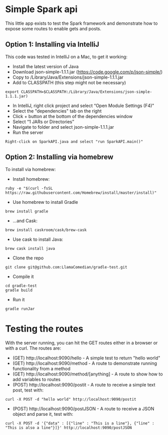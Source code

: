# Simple Spark api
This little app exists to test the Spark framework and demonstrate how to expose some routes to enable gets and
posts.

## Option 1: Installing via IntelliJ
This code was tested in IntelliJ on a Mac, to get it working:

- Install the latest version of Java
- Download json-simple-1.1.1.jar (https://code.google.com/p/json-simple/)
- Copy to /Library/Java/Extensions/json-simple-1.1.1.jar
- Add to CLASSPATH (this step might not be necessary)
```
export CLASSPATH=$CLASSPATH:/Library/Java/Extensions/json-simple-1.1.1.jar)
```
- In IntelliJ, right click project and select “Open Module Settings (F4)"
- Select the "dependencies" tab on the right
- Click + button at the bottom of the dependencies window
- Select “1 JARs or Directories”
- Navigate to folder and select json-simple-1.1.1.jar
- Run the server
```
Right-click on SparkAPI.java and select "run SparkAPI.main()"
```

## Option 2: Installing via homebrew
To install via homebrew:

- Install homebrew:
```
ruby -e "$(curl -fsSL https://raw.githubusercontent.com/Homebrew/install/master/install)"
```
- Use homebrew to install Gradle
```
brew install gradle
```
- ...and Cask:
```
brew install caskroom/cask/brew-cask
```
- Use cask to install Java:
```
brew cask install java
```
- Clone the repo
```
git clone git@github.com:LlamaComedian/gradle-test.git
```
- Compile it
```
cd gradle-test
gradle build
```
- Run it
```
gradle runJar
```

# Testing the routes
With the server running, you can hit the GET routes either in a browser or with a curl. The routes are:

- (GET) http://localhost:9090/hello - A simple test to return "hello world"
- (GET) http://localhost:9090/method - A route to demonstrate running functionality from a method
- (GET) http://localhost:9090/method/[anything] - A route to show how to add variables to routes
- (POST) http://localhost:9090/postit - A route to receive a simple text post, test with:
```
curl -X POST -d "hello world" http://localhost:9090/postit
```
- (POST) http://localhost:9090/postJSON - A route to receive a JSON object and parse it, test with:
```
curl -X POST -d '{"data" : [{"line" : "This is a line"}, {"line" : "This is also a line"}]}' http://localhost:9090/postJSON
```
